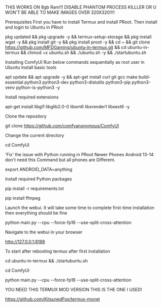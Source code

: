THIS WORKS ON 8gb Ram!!! DISABLE PHANTOM PROCESS KILLLER OR U WON'T BE ABLE TO MAKE IMAGES OVER 320X320!!!!

Prerequisites First you have to install Termux and install PRoot. Then install and login to Ubuntu in PRoot

pkg updated && pkg upgrade -y && termux-setup-storage && pkg install wget -y && pkg install git -y && pkg install proot -y && cd ~ && git clone https://github.com/MFDGaming/ubuntu-in-termux.git && cd ubuntu-in-termux && chmod +x ubuntu.sh && ./ubuntu.sh -y && ./startubuntu.sh

Installing ComfyUI Run below commands sequentially as root user in Ubuntu
Install basic tools

apt update && apt upgrade -y && apt-get install curl git gcc make build-essential python3 python3-dev python3-distutils python3-pip python3-venv python-is-python3 -y

Install required extensions

apt-get install libgl1 libglib2.0-0 libsm6 libxrender1 libxext6 -y

Clone the repository

git clone https://github.com/comfyanonymous/ComfyUI

Change the current directory

cd ComfyUI

'Fix' the issue with Python running in PRoot Newer Phones Android 13-14 don't need this Command but all phones are Different.

export ANDROID_DATA=anything

Install required Python packages

pip install -r requirements.txt

pip install ffmpeg

Launch the webui. It will take some time to complete first-time installation then everything should be fine

python main.py --cpu --force-fp16 --use-split-cross-attention

Navigate to the webui in your browser

http://127.0.0.1:8188

To start after rebooting termux after first installation

cd ubuntu-in-termux && ./startubuntu.sh

cd ComfyUI

python main.py --cpu --force-fp16 --use-split-cross-attention


YOU NEED THIS TERMUX MOD VERSION THIS IS THE ONE I USED!


https://github.com/KitsunedFox/termux-monet





